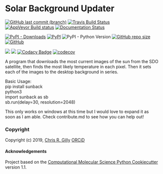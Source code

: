 Solar Background Updater
==============================
[//]: # (Badges)
<a href="https://github.com/GillySpace27/sunback/tree/master" target="_blank">![GitHub last commit (branch)](https://img.shields.io/github/last-commit/GillySpace27/sunback/master)</a>
<a href="https://travis-ci.com/GillySpace27/sunback" target="_blank">![Travis Build Status](https://travis-ci.com/GillySpace27/sunback.svg?branch=master)</a>
<a href="https://ci.appveyor.com/project/GillySpace27/sunback/" target="_blank">![AppVeyor Build status](https://ci.appveyor.com/api/projects/status/ji7e0pm5xxckf6rq/branch/master?svg=true)</a>
<a href="https://sunback.readthedocs.io/en/latest/?badge=latest" target="_blank">![Documentation Status](https://readthedocs.org/projects/sunback/badge/?version=latest)</a>

<a href="https://pypi.org/project/sunback/" target="_blank"><img alt="PyPI - Downloads" src="https://img.shields.io/pypi/dm/sunback"></a>
<a href="https://pypi.org/project/sunback/" target="_blank">![PyPI](https://img.shields.io/pypi/v/sunback)</a>
<img alt="PyPI - Python Version" src="https://img.shields.io/pypi/pyversions/sunback">
<a href="https://github.com/GillySpace27/sunback/" target="_blank">![GitHub repo size](https://img.shields.io/github/repo-size/GillySpace27/sunback)</a>
<a href="https://opensource.org/licenses/BSD-3-Clause" target="_blank">![GitHub](https://img.shields.io/github/license/GillySpace27/sunback)</a>

<a href="https://codeclimate.com/github/GillySpace27/sunback/maintainability"><img src="https://api.codeclimate.com/v1/badges/f7ae86dc9703d4a7eec6/maintainability" /></a>
<a href="https://codeclimate.com/github/GillySpace27/sunback/test_coverage"><img src="https://api.codeclimate.com/v1/badges/f7ae86dc9703d4a7eec6/test_coverage" /></a>
<a href="https://www.codacy.com/manual/GillySpace27/sunback" target="_blank">![Codacy Badge](https://api.codacy.com/project/badge/Grade/a47b3701e7544010a4708d923a71fedb)</a>
<a href="https://codecov.io/gh/GillySpace27/sunback/branch/master" target="_blank">![codecov](https://codecov.io/gh/GillySpace27/sunback/branch/master/graph/badge.svg)</a>



A program that downloads the most current images of the sun from the SDO satellite, then finds the most likely temperature in each pixel. Then it sets each of the images to the desktop background in series. 


Basic Usage:  
pip install sunback  
python3  
import sunback as sb  
sb.run(delay=30, resolution=2048)  

This only works on windows at this time but I would love to expand it as soon as I am able. Check contribute.md to see how you can help out!

### Copyright

Copyright (c) 2019, [Chris R. Gilly](https://gilly.space) [ORCiD](https://orcid.org/0000-0003-0021-9056)


#### Acknowledgements
 
Project based on the 
[Computational Molecular Science Python Cookiecutter](https://github.com/molssi/cookiecutter-cms) version 1.1.
